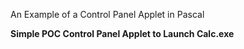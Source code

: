 An Example of a Control Panel Applet in Pascal

**Simple POC Control Panel Applet to Launch Calc.exe**
